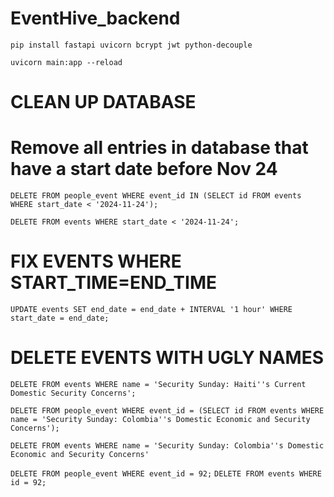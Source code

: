 # EventHive_backend

```pip install fastapi uvicorn bcrypt jwt python-decouple```

```uvicorn main:app --reload```


# CLEAN UP DATABASE

# Remove all entries in database that have a start date before Nov 24 
```DELETE FROM people_event WHERE event_id IN (SELECT id FROM events WHERE start_date < '2024-11-24');```

```DELETE FROM events WHERE start_date < '2024-11-24';```

# FIX EVENTS WHERE START_TIME=END_TIME
```UPDATE events SET end_date = end_date + INTERVAL '1 hour' WHERE start_date = end_date;```

# DELETE EVENTS WITH UGLY NAMES
```DELETE FROM events WHERE name = 'Security Sunday: Haiti''s Current Domestic Security Concerns';```

```DELETE FROM people_event WHERE event_id = (SELECT id FROM events WHERE name = 'Security Sunday: Colombia''s Domestic Economic and Security Concerns');```

```DELETE FROM events WHERE name = 'Security Sunday: Colombia''s Domestic Economic and Security Concerns'```

```DELETE FROM people_event WHERE event_id = 92;```
```DELETE FROM events WHERE id = 92;```



